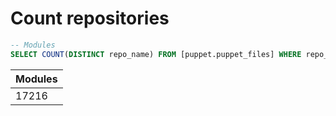 # Count repositories

```sql
-- Modules
SELECT COUNT(DISTINCT repo_name) FROM [puppet.puppet_files] WHERE repo_name NOT LIKE '%boxen%'

```

| Modules |
|---------|
| 17216   |


